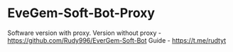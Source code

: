 # EveGem-Soft-Bot-Proxy
Software version with proxy. Version without proxy - https://github.com/Rudy996/EverGem-Soft-Bot
Guide - https://t.me/rudtyt
